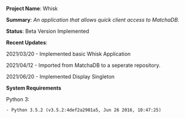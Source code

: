 **Project Name**: Whisk

**Summary**: _An application that allows quick client access to MatchaDB._

**Status**: Beta Version Implemented

**Recent Updates**:

2021/03/20 - Implemented basic Whisk Application

2021/04/12 - Imported from MatchaDB to a seperate repository.

2021/06/20 - Implemented Display Singleton

**System Requirements**

Python 3: 

    - Python 3.5.2 (v3.5.2:4def2a2901a5, Jun 26 2016, 10:47:25)
